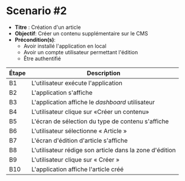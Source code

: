 # Scenario #2

- **Titre** : Création d'un article
- **Objectif**: Créer un contenu supplémentaire sur le CMS
- **Précondition(s)**:
	- Avoir installé l'application en local
	- Avoir un compte utilisateur permettant l'édition
	- Être authentifié
  

| Étape | Description                               			              |
|-------|---------------------------------------------------------------|
| B1	  | L'utilisateur exécute l'application      			                |
| B2	  | L'application s'affiche                  			                |
| B3	  | L'application affiche le *dashboard* utilisateur 		          |
| B4	  | L'utilisateur clique sur «Créer un contenu» 			            |
| B5	  | L'écran de sélection du type de contenu s'affiche		          |
| B6	  | L'utilisateur sélectionne « Article »				                  |
| B7	  | L'écran d'édition d'article s'affiche				                  |
| B8	  | L'utilisateur rédige son article dans la zone d'édition	      |
| B9	  | L'utilisateur clique sur « Créer »				                    |
| B10	  | L'application affiche l'article créé				                  |
